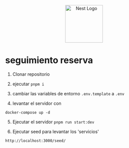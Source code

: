 <p align="center">
  <a href="http://nestjs.com/" target="blank"><img src="https://nestjs.com/img/logo-small.svg" width="120" alt="Nest Logo" /></a>
</p>

# seguimiento reserva

1. Clonar repositorio

2. ejecutar `pnpm i `

3. cambiar las variables de entorno `.env.template` a `.env`

4. levantar el servidor con

```
docker-compose up -d
```

5. Ejecutar el servidor
   `pnpm run start:dev`

6. Ejecutar seed para levantar los 'servicios'

`http://localhost:3000/seed/`





